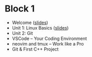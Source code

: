 # Block 1

- Welcome ([slides](slides/00_welcome.pdf))
- Unit 1: Linux Basics ([slides](slides/01_linux_shell.pdf))
- Unit 2: Git
- VSCode – Your Coding Environment
- neovim and tmux – Work like a Pro
- Git & First C++ Project
